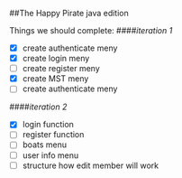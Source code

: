 ##The Happy Pirate java edition

Things we should complete:
####*iteration 1*
- [x] create authenticate meny
- [x] create login meny
- [ ] create register meny
- [x] create MST meny
- [ ] create authenticate meny

####*iteration 2*
- [x] login function
- [ ] register function
- [ ] boats menu
- [ ] user info menu
- [ ] structure how edit member will work